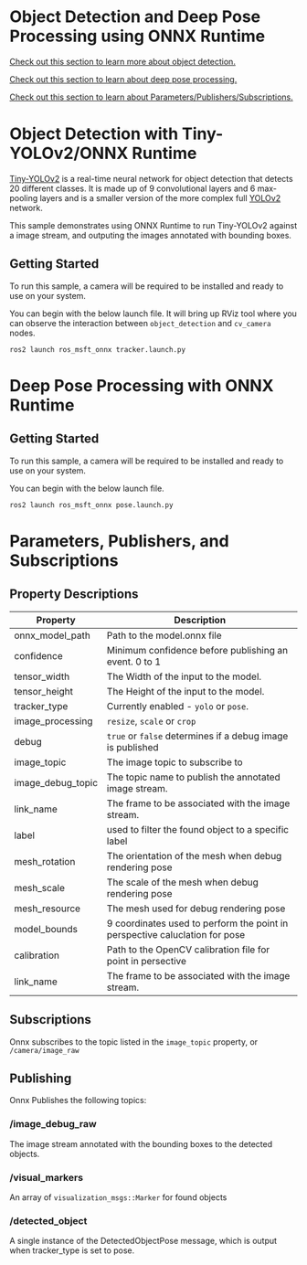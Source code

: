 # Object Detection and Deep Pose Processing using ONNX Runtime
[Check out this section to learn more about object detection.](#object-detection-with-tiny\-YOLOv2/ONNX-Runtime) 

[Check out this section to learn about deep pose processing.](#deep-pose-processing-with-oNNX-runtime)

[Check out this section to learn about Parameters/Publishers/Subscriptions.](#Parameters-,Publishers,-and-Subscriptions)

# Object Detection with Tiny-YOLOv2/ONNX Runtime

[Tiny-YOLOv2](https://github.com/onnx/models/tree/master/vision/object_detection_segmentation/tiny-yolov2) is a real-time neural network for object detection that detects 20 different classes. It is made up of 9 convolutional layers and 6 max-pooling layers and is a smaller version of the more complex full [YOLOv2](https://pjreddie.com/darknet/yolov2/) network.

This sample demonstrates using ONNX Runtime to run Tiny-YOLOv2 against a image stream, and outputing the images annotated with bounding boxes.

## Getting Started

To run this sample, a camera will be required to be installed and ready to use on your system.

You can begin with the below launch file. It will bring up RViz tool where you can observe the interaction between `object_detection` and `cv_camera` nodes.

```Batchfile
ros2 launch ros_msft_onnx tracker.launch.py
```

# Deep Pose Processing with ONNX Runtime

## Getting Started

To run this sample, a camera will be required to be installed and ready to use on your system.

You can begin with the below launch file.

```Batchfile
ros2 launch ros_msft_onnx pose.launch.py
```

# Parameters, Publishers, and Subscriptions

## Property Descriptions

| Property | Description |
|----------| ------------|
| onnx_model_path | Path to the model.onnx file | 
| confidence | Minimum confidence before publishing an event. 0 to 1 |
| tensor_width| The Width of the input to the model. |
| tensor_height| The Height of the input to the model. |
| tracker_type| Currently enabled - `yolo` or `pose`. |
| image_processing| `resize`, `scale` or `crop` |
| debug| `true` or `false` determines if a debug image is published |
| image_topic| The image topic to subscribe to |
| image_debug_topic | The topic name to publish the annotated image stream. |
| link_name | The frame to be associated with the image stream. |
| label | used to filter the found object to a specific label |
| mesh_rotation| The orientation of the mesh when debug rendering pose |
| mesh_scale| The scale of the mesh when debug rendering pose |
| mesh_resource| The mesh used for debug rendering pose |
| model_bounds| 9 coordinates used to perform the point in perspective caluclation for pose |
| calibration | Path to the OpenCV calibration file for point in persective |
| link_name | The frame to be associated with the image stream. |

## Subscriptions
Onnx subscribes to the topic listed in the `image_topic` property, or `/camera/image_raw`

## Publishing
Onnx Publishes the following topics:

### /image_debug_raw
The image stream annotated with the bounding boxes to the detected objects.

### /visual_markers
An array of `visualization_msgs::Marker` for found objects

### /detected_object
A single instance of the DetectedObjectPose message, which is output when tracker_type is set to pose.



